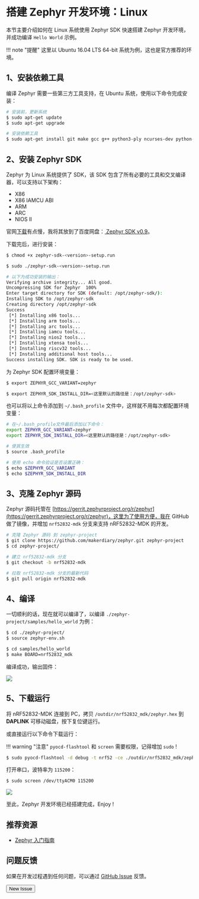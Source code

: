 # 搭建 Zephyr 开发环境：Linux

本节主要介绍如何在 Linux 系统使用 Zephyr SDK 快速搭建 Zephyr 开发环境，并成功编译 `Hello World` 示例。

!!! note "提醒"
    这里以 Ubuntu 16.04 LTS 64-bit 系统为例，这也是官方推荐的环境。


## 1、安装依赖工具
编译 Zephyr 需要一些第三方工具支持，在 Ubuntu 系统，使用以下命令完成安装：

``` sh
# 安装前，更新系统
$ sudo apt-get update
$ sudo apt-get upgrade

# 安装依赖工具
$ sudo apt-get install git make gcc g++ python3-ply ncurses-dev python-yaml python2 dfu-util

```

## 2、安装 Zephyr SDK
Zephyr 为 Linux 系统提供了 SDK，该 SDK 包含了所有必要的工具和交叉编译器，可以支持以下架构：

* X86
* X86 IAMCU ABI
* ARM
* ARC
* NIOS II

官网[下载](https://www.zephyrproject.org/downloads/tools)有点慢，我将其放到了百度网盘：[
Zephyr SDK v0.9](https://pan.baidu.com/s/1gfaGiXl)。

下载完后，进行安装：

``` sh
$ chmod +x zephyr-sdk-<version>-setup.run

$ sudo ./zephyr-sdk-<version>-setup.run

# 以下为成功安装的输出：
Verifying archive integrity... All good.
Uncompressing SDK for Zephyr  100%  
Enter target directory for SDK (default: /opt/zephyr-sdk/): 
Installing SDK to /opt/zephyr-sdk
Creating directory /opt/zephyr-sdk
Success
 [*] Installing x86 tools... 
 [*] Installing arm tools... 
 [*] Installing arc tools... 
 [*] Installing iamcu tools... 
 [*] Installing nios2 tools... 
 [*] Installing xtensa tools... 
 [*] Installing riscv32 tools... 
 [*] Installing additional host tools... 
Success installing SDK. SDK is ready to be used.
```

为 Zephyr SDK 配置环境变量：

``` sh
$ export ZEPHYR_GCC_VARIANT=zephyr

$ export ZEPHYR_SDK_INSTALL_DIR=<这里默认的路径是：/opt/zephyr-sdk>
```

也可以将以上命令添加到 `~/.bash_profile` 文件中，这样就不用每次都配置环境变量：

``` sh
# 在~/.bash_profile文件最后添加以下命令：
export ZEPHYR_GCC_VARIANT=zephyr
export ZEPHYR_SDK_INSTALL_DIR=<这里默认的路径是：/opt/zephyr-sdk>

# 使其生效
$ source .bash_profile

# 使用 echo 命令验证是否设置正确：
$ echo $ZEPHYR_GCC_VARIANT
$ echo $ZEPHYR_SDK_INSTALL_DIR
```


## 3、克隆 Zephyr 源码

Zephyr 源码托管在 [https://gerrit.zephyrproject.org/r/zephyr](https://gerrit.zephyrproject.org/r/zephyr)，这里为了使用方便，我在 GitHub 做了镜像，并增加 `nrf52832-mdk` 分支来支持 nRF52832-MDK 的开发。

``` sh
# 克隆 Zephyr 源码 到 zephyr-project
$ git clone https://github.com/makerdiary/zephyr.git zephyr-project
$ cd zephyr-project/

# 建立 nrf52832-mdk 分支
$ git checkout -b nrf52832-mdk

# 拉取 nrf52832-mdk 分支的最新代码
$ git pull origin nrf52832-mdk
```

## 4、编译

一切顺利的话，现在就可以编译了，以编译 `./zephyr-project/samples/hello_world` 为例：

``` sh
$ cd ./zephyr-project/
$ source zephyr-env.sh

$ cd samples/hello_world
$ make BOARD=nrf52832_mdk

```

编译成功，输出固件：

![](https://img.makerdiary.co/wiki/nrf52832mdk/compile-zephyr-helloworld-linux.png)


## 5、下载运行

将 nRF52832-MDK 连接到 PC，拷贝 `/outdir/nrf52832_mdk/zephyr.hex` 到 **DAPLINK** 可移动磁盘，按下复位键运行。

或直接运行以下命令下载运行：

!!! warning "注意"
    `pyocd-flashtool` 和 `screen` 需要权限，记得增加 `sudo` !

``` sh
$ sudo pyocd-flashtool -d debug -t nrf52 -ce ./outdir/nrf52832_mdk/zephyr.hex

```

打开串口，波特率为 `115200`：

``` sh
$ sudo screen /dev/ttyACM0 115200
```

![](https://img.makerdiary.co/wiki/nrf52832mdk/zephyr-print-helloworld-linux.png)


至此，Zephyr 开发环境已经搭建完成，Enjoy !

## 推荐资源

* [Zephyr 入门指南](https://www.zephyrproject.org/doc/getting_started/getting_started.html)

## 问题反馈

如果在开发过程遇到任何问题，可以通过 [GitHub Issue](https://github.com/makerdiary/nrf52832-mdk/issues) 反馈。

<a href="https://github.com/makerdiary/nrf52832-mdk/issues/new"><button data-md-color-primary="green">New Issue</button></a>


